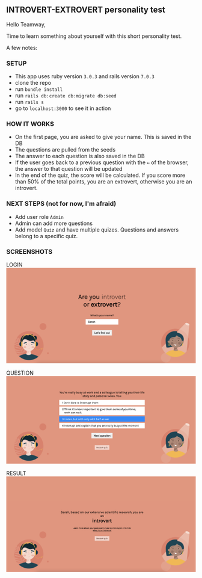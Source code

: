 ## INTROVERT-EXTROVERT personality test

Hello Teamway,

Time to learn something about yourself with this short personality test.

A few notes:

### SETUP

- This app uses ruby version `3.0.3` and rails version `7.0.3`
- clone the repo
- run `bundle install`
- run `rails db:create db:migrate db:seed`
- run `rails s`
- go to `localhost:3000` to see it in action

### HOW IT WORKS

- On the first page, you are asked to give your name. This is saved in the DB
- The questions are pulled from the seeds
- The answer to each question is also saved in the DB
- If the user goes back to a previous question with the `←` of the browser, the answer to that question will be updated
- In the end of the quiz, the score will be calculated. If you score more than 50% of the total points, you are an extrovert, otherwise you are an introvert.

### NEXT STEPS (not for now, I'm afraid)

- Add user role `Admin`
- Admin can add more questions
- Add model `Quiz` and have multiple quizes. Questions and answers belong to a specific quiz.

### SCREENSHOTS

LOGIN
![](https://raw.githubusercontent.com/MegEdnazednav/introvert-extrovert/main/app/assets/images/login.png)

QUESTION
![](https://raw.githubusercontent.com/MegEdnazednav/introvert-extrovert/main/app/assets/images/question.png)

RESULT
![](https://raw.githubusercontent.com/MegEdnazednav/introvert-extrovert/main/app/assets/images/result.png)
